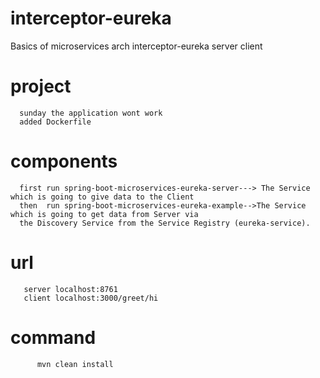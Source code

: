 # interceptor-eureka
Basics of microservices arch interceptor-eureka server client 
                
# project
      sunday the application wont work 
      added Dockerfile
# components
      first run spring-boot-microservices-eureka-server---> The Service which is going to give data to the Client
      then  run spring-boot-microservices-eureka-example-->The Service which is going to get data from Server via 
      the Discovery Service from the Service Registry (eureka-service).

# url
       server localhost:8761
       client localhost:3000/greet/hi
 
 # command 
          mvn clean install
      
